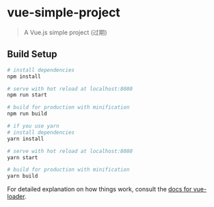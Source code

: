 # vue-simple-project
> A Vue.js simple project (过期)

## Build Setup

``` bash
# install dependencies
npm install

# serve with hot reload at localhost:8080
npm run start

# build for production with minification
npm run build

# if you use yarn
# install dependencies
yarn install

# serve with hot reload at localhost:8080
yarn start

# build for production with minification
yarn build
```

For detailed explanation on how things work, consult the [docs for vue-loader](http://vuejs.github.io/vue-loader).
